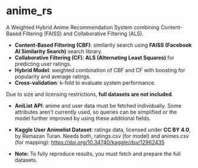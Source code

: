 # anime_rs
A Weighted Hybrid Anime Recommendation System combining Content-Based Filtering (FAISS) and Collaborative Filtering (ALS).

- **Content-Based Filtering (CBF)**: similarity search using **FAISS (Facebook AI Similarity Search)** search library.
- **Collaborative Filtering (CF)**: **ALS (Alternating Least Squares)** for predicting user ratings.
- **Hybrid Model**: weighted combination of CBF and CF with boosting for popularity and average ratings.
- **Cross-validation**: k-fold to evaluate system performance.


Due to size and licensing restrictions, **full datasets are not included**.

- **AniList API**: anime and user data must be fetched individually. Some attributes aren’t currently used, so queries can be simplified or the model further improved by using these additional fields.
- **Kaggle User Animelist Dataset**: ratings data, licensed under **CC BY 4.0**, by Ramazan Turan. Needs both, ratings.csv (for model) and animes.csv (for mapping):
https://doi.org/10.34740/kaggle/dsv/12962435

- **Note:** To fully reproduce results, you must fetch and prepare the full datasets.
